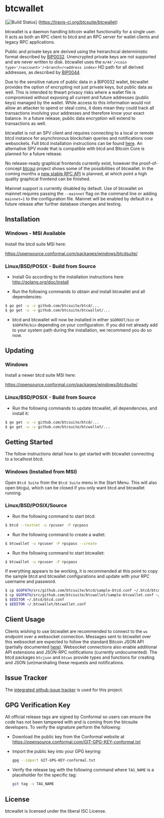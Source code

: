 btcwallet
=========

[![Build Status](https://travis-ci.org/btcsuite/btcwallet.png?branch=master)]
(https://travis-ci.org/btcsuite/btcwallet)

btcwallet is a daemon handling bitcoin wallet functionality for a
single user.  It acts as both an RPC client to btcd and an RPC server
for wallet clients and legacy RPC applications.

Public and private keys are derived using the heirarchical
deterministic format described by
[BIP0032](https://github.com/bitcoin/bips/blob/master/bip-0032.mediawiki).
Unencrypted private keys are not supported and are never written to
disk.  btcwallet uses the
`m/44'/<coin type>'/<account>'/<branch>/<address index>`
HD path for all derived addresses, as described by
[BIP0044](https://github.com/bitcoin/bips/blob/master/bip-0044.mediawiki).

Due to the sensitive nature of public data in a BIP0032 wallet,
btcwallet provides the option of encrypting not just private keys, but
public data as well.  This is intended to thwart privacy risks where a
wallet file is compromised without exposing all current and future
addresses (public keys) managed by the wallet. While access to this
information would not allow an attacker to spend or steal coins, it
does mean they could track all transactions involving your addresses
and therefore know your exact balance.  In a future release, public data
encryption will extend to transactions as well.

btcwallet is not an SPV client and requires connecting to a local or
remote btcd instance for asynchronous blockchain queries and
notifications over websockets.  Full btcd installation instructions
can be found [here](https://github.com/btcsuite/btcd).  An alternative
SPV mode that is compatible with btcd and Bitcoin Core is planned for
a future release.

No release-ready graphical frontends currently exist, however the
proof-of-concept [btcgui](https://github.com/btcsuite/btcgui) project
shows some of the possibilities of btcwallet.  In the coming months a
[new stable RPC API](https://github.com/btcsuite/btcwallet/issues/220) is planned, at which point a high quality graphical
frontend can be finished.

Mainnet support is currently disabled by default.  Use of btcwallet on
mainnet requires passing the `--mainnet` flag on the command line or
adding `mainnet=1` to the configuration file.  Mainnet will be enabled
by default in a future release after further database changes and
testing.

## Installation

### Windows - MSI Available

Install the btcd suite MSI here:

https://opensource.conformal.com/packages/windows/btcdsuite/

### Linux/BSD/POSIX - Build from Source

- Install Go according to the installation instructions here:
  http://golang.org/doc/install

- Run the following commands to obtain and install btcwallet and all
  dependencies:
```bash
$ go get -u -v github.com/btcsuite/btcd/...
$ go get -u -v github.com/btcsuite/btcwallet/...
```

- btcd and btcwallet will now be installed in either ```$GOROOT/bin``` or
  ```$GOPATH/bin``` depending on your configuration.  If you did not already
  add to your system path during the installation, we recommend you do so now.

## Updating

### Windows

Install a newer btcd suite MSI here:

https://opensource.conformal.com/packages/windows/btcdsuite/

### Linux/BSD/POSIX - Build from Source

- Run the following commands to update btcwallet, all dependencies, and install it:

```bash
$ go get -u -v github.com/btcsuite/btcd/...
$ go get -u -v github.com/btcsuite/btcwallet/...
```

## Getting Started

The follow instructions detail how to get started with btcwallet
connecting to a localhost btcd.

### Windows (Installed from MSI)

Open ```Btcd Suite``` from the ```Btcd Suite``` menu in the Start
Menu.  This will also open btcgui, which can be closed if you only
want btcd and btcwallet running.

### Linux/BSD/POSIX/Source

- Run the following command to start btcd:

```bash
$ btcd --testnet -u rpcuser -P rpcpass
```

- Run the following command to create a wallet:

```bash
$ btcwallet -u rpcuser -P rpcpass --create
```

- Run the following command to start btcwallet:

```bash
$ btcwallet -u rpcuser -P rpcpass
```

If everything appears to be working, it is recommended at this point to
copy the sample btcd and btcwallet configurations and update with your
RPC username and password.

```bash
$ cp $GOPATH/src/github.com/btcsuite/btcd/sample-btcd.conf ~/.btcd/btcd.conf
$ cp $GOPATH/src/github.com/btcsuite/btcwallet/sample-btcwallet.conf ~/.btcwallet/btcwallet.conf
$ $EDITOR ~/.btcd/btcd.conf
$ $EDITOR ~/.btcwallet/btcwallet.conf
```

## Client Usage

Clients wishing to use btcwallet are recommended to connect to the
`ws` endpoint over a websocket connection.  Messages sent to btcwallet
over this websocket are expected to follow the standard Bitcoin JSON
API (partially documented
[here](https://en.bitcoin.it/wiki/Original_Bitcoin_client/API_Calls_list)).
Websocket connections also enable additional API extensions and
JSON-RPC notifications (currently undocumented).  The btcd packages
`btcjson` and `btcws` provide types and functions for creating and
JSON (un)marshaling these requests and notifications.

## Issue Tracker

The [integrated github issue tracker](https://github.com/btcsuite/btcwallet/issues)
is used for this project.

## GPG Verification Key

All official release tags are signed by Conformal so users can ensure the code
has not been tampered with and is coming from the btcsuite developers.  To
verify the signature perform the following:

- Download the public key from the Conformal website at
  https://opensource.conformal.com/GIT-GPG-KEY-conformal.txt

- Import the public key into your GPG keyring:
  ```bash
  gpg --import GIT-GPG-KEY-conformal.txt
  ```

- Verify the release tag with the following command where `TAG_NAME` is a
  placeholder for the specific tag:
  ```bash
  git tag -v TAG_NAME
  ```

## License

btcwallet is licensed under the liberal ISC License.
